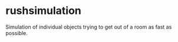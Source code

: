 rushsimulation
==============

Simulation of individual objects trying to get out of a room as fast as possible.